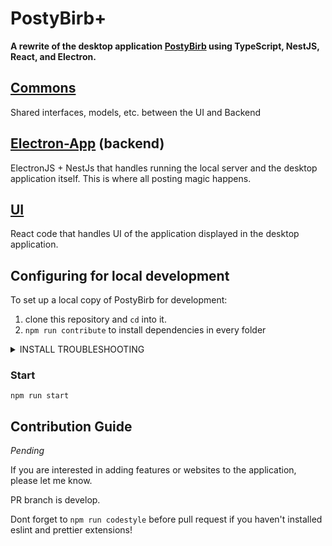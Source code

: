 # PostyBirb+
**A rewrite of the desktop application [PostyBirb](https://github.com/mvdicarlo/postybirb) using TypeScript, NestJS, React, and Electron.**

## [Commons](/commons)
Shared interfaces, models, etc. between the UI and Backend

## [Electron-App](/electron-app) (backend)
ElectronJS + NestJs that handles running the local server and the desktop application itself.
This is where all posting magic happens.

## [UI](/ui)
React code that handles UI of the application displayed in the desktop application.

## Configuring for local development

To set up a local copy of PostyBirb for development:

1. clone this repository and `cd` into it.
2. ```npm run contribute``` to install dependencies in every folder

<details>
  <summary>INSTALL TROUBLESHOOTING</summary>

  _Temporary until react-scripts will be replaced with vite_

  ### Common
  If something does not work and you can't determine where error happened (since there is 3 parallel scripts) run `npm run contribute:debug`

  ### ERR_OSSL_EVP_UNSUPPORTED
  <details>
    <summary>Error</summary>

```
Error: error:0308010C:digital envelope routines::unsupported
  at new Hash (node:internal/crypto/hash:71:19)
  at Object.createHash (node:crypto:133:10)
  at module.exports (ui\node_modules\webpack\lib\util\createHash.js:135:53)
  at NormalModule._initBuildHash (ui\node_modules\webpack\lib\NormalModule.js:417:16)
  at ui\node_modules\webpack\lib\NormalModule.js:452:10
  at ui\node_modules\webpack\lib\NormalModule.js:323:13
  at ui\node_modules\loader-runner\lib\LoaderRunner.js:367:11
  at ui\node_modules\loader-runner\lib\LoaderRunner.js:233:18
  at context.callback (ui\node_modules\loader-runner\lib\LoaderRunner.js:111:13)
  at ui\node_modules\babel-loader\lib\index.js:55:103
  at process.processTicksAndRejections (node:internal/process/task_queues:95:5) {    
  opensslErrorStack: [ 'error:03000086:digital envelope routines::initialization error' ],
  library: 'digital envelope routines',
  reason: 'unsupported',
  code: 'ERR_OSSL_EVP_UNSUPPORTED'
}
```
    
  </details>

To fix this error, replace `react-scripts build` with `react-scripts --openssl-legacy-provider build`
 
</details>

### Start

```
npm run start
```

## Contribution Guide
_Pending_

If you are interested in adding features or websites to the application, please let me know.

PR branch is develop.

Dont forget to `npm run codestyle` before pull request if you haven't installed eslint and prettier extensions!